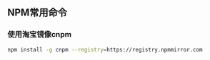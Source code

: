 ## NPM常用命令
### 使用淘宝镜像cnpm
```bash
npm install -g cnpm --registry=https://registry.npmmirror.com
```
